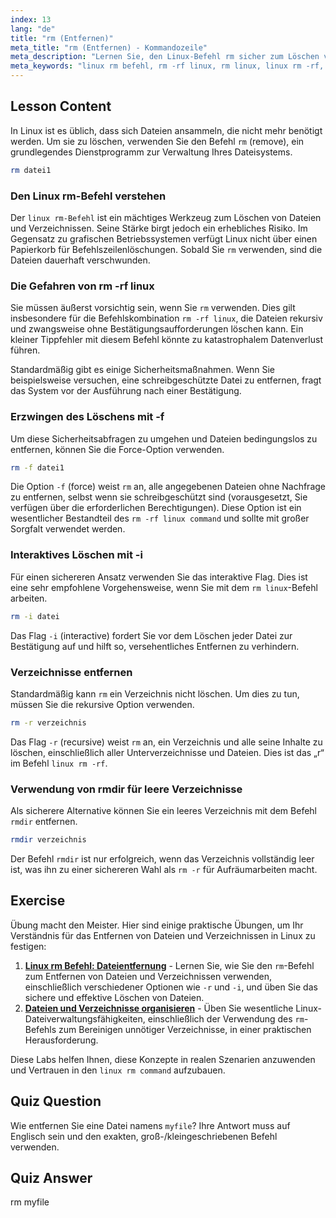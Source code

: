 ```yaml
---
index: 13
lang: "de"
title: "rm (Entfernen)"
meta_title: "rm (Entfernen) - Kommandozeile"
meta_description: "Lernen Sie, den Linux-Befehl rm sicher zum Löschen von Dateien zu beherrschen. Diese Anleitung behandelt den mächtigen Befehl rm -rf unter Linux, den interaktiven Modus und wie man häufige Fallstricke bei der Verwendung von rm unter Linux vermeidet."
meta_keywords: "linux rm befehl, rm -rf linux, rm linux, linux rm -rf, rm -rf linux befehl, rm befehl, dateien löschen linux, verzeichnisse entfernen, rmdir"
---
```


## Lesson Content

In Linux ist es üblich, dass sich Dateien ansammeln, die nicht mehr benötigt werden. Um sie zu löschen, verwenden Sie den Befehl `rm` (remove), ein grundlegendes Dienstprogramm zur Verwaltung Ihres Dateisystems.

```bash
rm datei1
```

### Den Linux rm-Befehl verstehen

Der `linux rm-Befehl` ist ein mächtiges Werkzeug zum Löschen von Dateien und Verzeichnissen. Seine Stärke birgt jedoch ein erhebliches Risiko. Im Gegensatz zu grafischen Betriebssystemen verfügt Linux nicht über einen Papierkorb für Befehlszeilenlöschungen. Sobald Sie `rm` verwenden, sind die Dateien dauerhaft verschwunden.

### Die Gefahren von rm -rf linux

Sie müssen äußerst vorsichtig sein, wenn Sie `rm` verwenden. Dies gilt insbesondere für die Befehlskombination `rm -rf linux`, die Dateien rekursiv und zwangsweise ohne Bestätigungsaufforderungen löschen kann. Ein kleiner Tippfehler mit diesem Befehl könnte zu katastrophalem Datenverlust führen.

Standardmäßig gibt es einige Sicherheitsmaßnahmen. Wenn Sie beispielsweise versuchen, eine schreibgeschützte Datei zu entfernen, fragt das System vor der Ausführung nach einer Bestätigung.

### Erzwingen des Löschens mit -f

Um diese Sicherheitsabfragen zu umgehen und Dateien bedingungslos zu entfernen, können Sie die Force-Option verwenden.

```bash
rm -f datei1
```

Die Option `-f` (force) weist `rm` an, alle angegebenen Dateien ohne Nachfrage zu entfernen, selbst wenn sie schreibgeschützt sind (vorausgesetzt, Sie verfügen über die erforderlichen Berechtigungen). Diese Option ist ein wesentlicher Bestandteil des `rm -rf linux command` und sollte mit großer Sorgfalt verwendet werden.

### Interaktives Löschen mit -i

Für einen sichereren Ansatz verwenden Sie das interaktive Flag. Dies ist eine sehr empfohlene Vorgehensweise, wenn Sie mit dem `rm linux`-Befehl arbeiten.

```bash
rm -i datei
```

Das Flag `-i` (interactive) fordert Sie vor dem Löschen jeder Datei zur Bestätigung auf und hilft so, versehentliches Entfernen zu verhindern.

### Verzeichnisse entfernen

Standardmäßig kann `rm` ein Verzeichnis nicht löschen. Um dies zu tun, müssen Sie die rekursive Option verwenden.

```bash
rm -r verzeichnis
```

Das Flag `-r` (recursive) weist `rm` an, ein Verzeichnis und alle seine Inhalte zu löschen, einschließlich aller Unterverzeichnisse und Dateien. Dies ist das „r“ im Befehl `linux rm -rf`.

### Verwendung von rmdir für leere Verzeichnisse

Als sicherere Alternative können Sie ein leeres Verzeichnis mit dem Befehl `rmdir` entfernen.

```bash
rmdir verzeichnis
```

Der Befehl `rmdir` ist nur erfolgreich, wenn das Verzeichnis vollständig leer ist, was ihn zu einer sichereren Wahl als `rm -r` für Aufräumarbeiten macht.

## Exercise

Übung macht den Meister. Hier sind einige praktische Übungen, um Ihr Verständnis für das Entfernen von Dateien und Verzeichnissen in Linux zu festigen:

1. **[Linux rm Befehl: Dateientfernung](https://labex.io/de/labs/linux-linux-rm-command-file-removing-209741)** - Lernen Sie, wie Sie den `rm`-Befehl zum Entfernen von Dateien und Verzeichnissen verwenden, einschließlich verschiedener Optionen wie `-r` und `-i`, und üben Sie das sichere und effektive Löschen von Dateien.
2. **[Dateien und Verzeichnisse organisieren](https://labex.io/de/labs/linux-organizing-files-and-directories-387877)** - Üben Sie wesentliche Linux-Dateiverwaltungsfähigkeiten, einschließlich der Verwendung des `rm`-Befehls zum Bereinigen unnötiger Verzeichnisse, in einer praktischen Herausforderung.

Diese Labs helfen Ihnen, diese Konzepte in realen Szenarien anzuwenden und Vertrauen in den `linux rm command` aufzubauen.

## Quiz Question

Wie entfernen Sie eine Datei namens `myfile`? Ihre Antwort muss auf Englisch sein und den exakten, groß-/kleingeschriebenen Befehl verwenden.

## Quiz Answer

rm myfile

